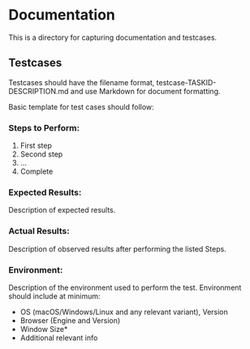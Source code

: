 # Documentation

This is a directory for capturing documentation and testcases.

## Testcases

Testcases should have the filename format, testcase-TASKID-DESCRIPTION.md and use Markdown for document formatting.

Basic template for test cases should follow:

### Steps to Perform:
1. First step
2. Second step
3. ...
4. Complete

### Expected Results:

Description of expected results.

### Actual Results:

Description of observed results after performing the listed Steps.

### Environment:

Description of the environment used to perform the test. Environment should include at minimum:
* OS (macOS/Windows/Linux and any relevant variant), Version
* Browser (Engine and Version)
* Window Size*
* Additional relevant info
